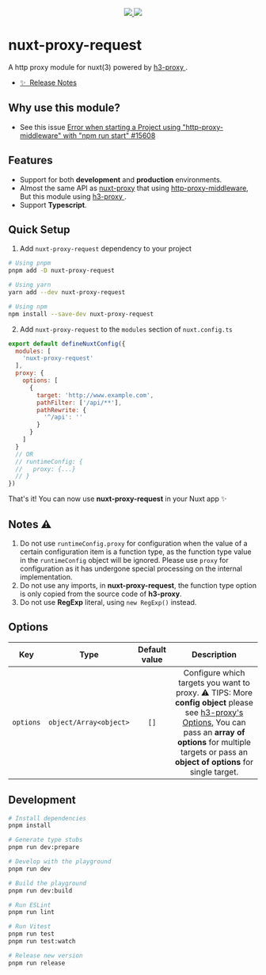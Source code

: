 

<p align="center">
  <a href="https://www.npmjs.org/package/nuxt-proxy-request">
    <img src="https://img.shields.io/npm/v/nuxt-proxy-request.svg">
  </a>
  <a href="https://npmcharts.com/compare/nuxt-proxy-request?minimal=true">
    <img src="https://img.shields.io/npm/dm/nuxt-proxy-request.svg">
  </a>
  <br>
</p>

# nuxt-proxy-request

A http proxy module for nuxt(3) powered by <a href="https://github.com/yisibell/h3-proxy"> h3-proxy </a>.

- [✨ &nbsp;Release Notes](/CHANGELOG.md)

## Why use this module?

- See this issue [Error when starting a Project using "http-proxy-middleware" with "npm run start" #15608](https://github.com/nuxt/nuxt/issues/15608)

## Features

- Support for both **development** and **production** environments.
- Almost the same API as  [nuxt-proxy](https://github.com/wobsoriano/nuxt-proxy) that using [http-proxy-middleware](https://github.com/chimurai/http-proxy-middleware), But this module using <a href="https://github.com/yisibell/h3-proxy"> h3-proxy </a>.
- Support **Typescript**.

## Quick Setup

1. Add `nuxt-proxy-request` dependency to your project

```bash
# Using pnpm
pnpm add -D nuxt-proxy-request

# Using yarn
yarn add --dev nuxt-proxy-request

# Using npm
npm install --save-dev nuxt-proxy-request
```

2. Add `nuxt-proxy-request` to the `modules` section of `nuxt.config.ts`

```js
export default defineNuxtConfig({
  modules: [
    'nuxt-proxy-request'
  ],
  proxy: {
    options: [
      {
        target: 'http://www.example.com',
        pathFilter: ['/api/**'],
        pathRewrite: {
          '^/api': ''
        }
      }
    ]
  }
  // OR
  // runtimeConfig: {
  //   proxy: {...}
  // }
})
```

That's it! You can now use **nuxt-proxy-request** in your Nuxt app ✨


## Notes :warning:

1. Do not use `runtimeConfig.proxy` for configuration when the value of a certain configuration item is a function type, as the function type value in the `runtimeConfig` object will be ignored. Please use `proxy` for configuration as it has undergone special processing on the internal implementation.
2. Do not use any imports, in **nuxt-proxy-request**, the function type option is only copied from the source code of **h3-proxy**.
3. Do not use **RegExp** literal, using `new RegExp()` instead.

## Options

| Key | Type | Default value | Description |
| :---: | :---: | :---: | :---: |
| `options` | `object/Array<object>` | `[]` | Configure which targets you want to proxy. :warning: TIPS: More **config object** please see [h3-proxy's Options](https://github.com/yisibell/h3-proxy#options), You can pass an **array of options** for multiple targets or pass an **object of options** for single target.|

## Development

```bash
# Install dependencies
pnpm install

# Generate type stubs
pnpm run dev:prepare

# Develop with the playground
pnpm run dev

# Build the playground
pnpm run dev:build

# Run ESLint
pnpm run lint

# Run Vitest
pnpm run test
pnpm run test:watch

# Release new version
pnpm run release
```
